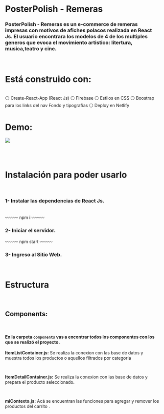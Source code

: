 # PosterPolish - Remeras

### PosterPolish - Remeras es un e-commerce de remeras impresas con motivos de afiches polacos realizada en React Js. El usuario encontrara los modelos de 4 de los multiples generos que evoca el movimiento artistico: litertura, musica,teatro y cine.

<br>

# Está construido con:

<br>
⚪ Create-React-App (React Js)
⚪ Firebase
⚪ Estilos en CSS
⚪ Boostrap para los links del nav Fondo y tipografias
⚪ Deploy en Netlify

<br>

# Demo:

<img src="/videofinal.gif"/>

<br><br>

# Instalación para poder usarlo

<br>

### 1- Instalar las dependencias de React Js.

<br>
〰️〰️〰️
npm i
〰️〰️〰️
<br>

### 2- Iniciar el servidor.

〰️〰️〰️
npm start
〰️〰️〰️
<br>

### 3- Ingreso al Sitio Web.

<br>

# Estructura

<br>

## Components:

<br>

#### En la carpeta `components` vas a encontrar todos los componentes con los que se realizó el proyecto.

**ItemListContainer.js:** Se realiza la conexion con las base de datos y muestra todos los productos o aquellos filtrados por categoria

  <br>

**ItemDetailContainer.js:** Se realiza la conexion con las base de datos y prepara el producto seleccionado.

  <br>

**miContexto.js:** Acá se encuentran las funciones para agregar y remover los productos del carrito .
<br>
